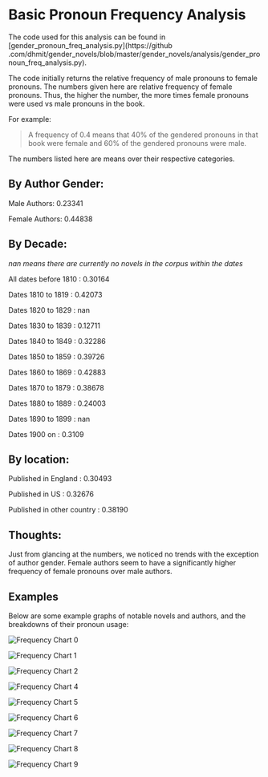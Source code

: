 # Basic Pronoun Frequency Analysis

The code used for this analysis can be found in [gender\_pronoun\_freq_analysis.py](https://github
.com/dhmit/gender_novels/blob/master/gender_novels/analysis/gender_pronoun_freq_analysis.py).

The code initially returns the relative frequency of male pronouns to female pronouns. The numbers given here are relative frequency of female pronouns. Thus, the higher the number, the more times female pronouns were used vs male pronouns in the book.
 
For example:
> A frequency of 0.4 means that 40% of the gendered pronouns in that book were female and 60% of the gendered pronouns were male.
 
The numbers listed here are means over their respective categories.
 
## By Author Gender:
 
Male Authors: 0.23341

Female Authors: 0.44838

## By Decade:

*nan means there are currently no novels in the corpus within the dates*

All dates before 1810 : 0.30164

Dates 1810 to 1819 : 0.42073

Dates 1820 to 1829 : nan 

Dates 1830 to 1839 : 0.12711

Dates 1840 to 1849 : 0.32286

Dates 1850 to 1859 : 0.39726

Dates 1860 to 1869 : 0.42883

Dates 1870 to 1879 : 0.38678

Dates 1880 to 1889 : 0.24003

Dates 1890 to 1899 : nan 

Dates 1900 on : 0.3109

## By location:

Published in England : 0.30493

Published in US : 0.32676

Published in other country : 0.38190

## Thoughts:
Just from glancing at the numbers, we noticed no trends with the exception of author gender. Female authors seem to have a 
significantly higher frequency of female pronouns over male authors.

## Examples

Below are some example graphs of notable novels and authors, and the breakdowns of their pronoun 
usage:

![](images/he_she_freq0.png "Frequency Chart 0")


![](images/he_she_freq1.png "Frequency Chart 1")


![](images/he_she_freq2.png "Frequency Chart 2")


![](images/he_she_freq3.png "Frequency Chart 4")


![](images/he_she_freq5.png "Frequency Chart 5")


![](images/he_she_freq6.png "Frequency Chart 6")


![](images/he_she_freq7.png "Frequency Chart 7")


![](images/he_she_freq8.png "Frequency Chart 8")


![](images/he_she_freq9.png "Frequency Chart 9")
